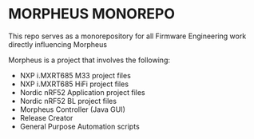 # MORPHEUS MONOREPO
This repo serves as a monorepository for all Firmware Engineering work directly influencing Morpheus

Morpheus is a project that involves the following:
- NXP i.MXRT685 M33 project files
- NXP i.MXRT685 HiFi project files
- Nordic nRF52 Application project files
- Nordic nRF52 BL project files
- Morpheus Controller (Java GUI)
- Release Creator
- General Purpose Automation scripts

  

